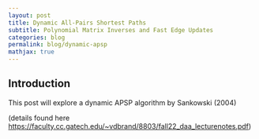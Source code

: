 ```yaml
---
layout: post
title: Dynamic All-Pairs Shortest Paths
subtitle: Polynomial Matrix Inverses and Fast Edge Updates
categories: blog
permalink: blog/dynamic-apsp
mathjax: true
---
```


<!--more-->

<style>
.proof-box {
  background-color: #f9f9f9;
  border-left: 4px solid #ccc;
  padding: 1rem 1.25rem;
  margin: 2rem 0;
  border-radius: 6px;
  font-size: 1rem;
}

.proof-box::before {
  content: "🔍 Proof";
  display: block;
  font-weight: bold;
  margin-bottom: 0.5rem;
  color: #333;
}
</style>

## Introduction

This post will explore a dynamic APSP algorithm by Sankowski (2004)

(details found here https://faculty.cc.gatech.edu/~vdbrand/8803/fall22_daa_lecturenotes.pdf)
